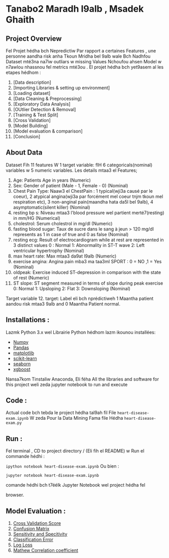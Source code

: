 # Tanabo2 Maradh l9alb , Msadek Ghaith 



## Project Overview

Fel Projet hédha bch Nepredictiw Par rapport a certaines Features , une personne aandha  risk anha Tkoun Mridha bel 9alb wale
Bch Nadhfou Dataset mté3na  na7iw outliars w missing Values Nchoufou ahsen Model w n7awlou nhassnou fel metrics mté3ou .
El projet hédha bch yet9asem al les etapes hédhom :

1. [Data description]
2. [Importing Libraries & setting up environment]
3. [Loading dataset]
4. [Data Cleaning & Preprocessing]
5. [Exploratory Data Analysis]
6. [OUtlier Detection & Removal]
7. [Training & Test Split]
8. [Cross Validation]
9. [Model Building]
10. [Model evaluation & comparison]<br>
11. [Conclusion]

## About Data 

Dataset Fih  11 features W 1 target variable: fIH 6 categoricals(nominal) variables w 5 numeric variables.
Les details mtaa3 el Features;

1. Age: Patients Age in years (Numeric)
2. Sex: Gender of patient (Male - 1, Female - 0) (Nominal)
3. Chest Pain Type: Naaw3 el ChestPain : 1 typical(wji3a causé par le coeur), 2 atypical angina(wji3a par forcément mel coeur tnjm tkoun mel respiration etc), 3 non-anginal pain(maandha hata da5l bel 9alb), 4 asymptomatic(silent killer) (Nominal)
4. resting bp s: Niveau mtaa3 l'blood pressure wel partient merté7(resting) in mm/HG (Numerical)
5. cholestrol: Serum cholestrol in mg/dl (Numeric)
6. fasting blood sugar: Taux de sucre dans le sang à jeun > 120 mg/dl represents as 1 in case of true and 0 as false (Nominal)
7. resting ecg: Result of electrocardiogram while at rest are represented in 3 distinct values 0 : Normal 1: Abnormality in ST-T wave 2: Left ventricular hypertrophy (Nominal)
8. max heart rate: Max mtaa3 da9at l9alb (Numeric)
9. exercise angina: Angina pain mba3 ma taa3ml SPORT : 0 = NO ,1 = Yes (Nominal)
10. oldpeak: Exercise induced ST-depression in comparison with the state of rest (Numeric)
11. ST slope: ST segment measured in terms of slope during peak exercise 0: Normal 1: Upsloping 2: Flat 3: Downsloping (Nominal)

Target variable
12. target: Label eli bch nprédictiweh 1 Maantha patient aandou risk mtaa3 9alb and 0 Maantha Patient normal.

## Installations :
Lazmk  Python 3.x wel Librairie Python hédhom lazm ikounou installées:
- [Numpy](http://www.numpy.org/)
- [Pandas](http://pandas.pydata.org/)
- [matplotlib](https://matplotlib.org/)
- [scikit-learn](https://scikit-learn.org/stable/)
- [seaborn](https://seaborn.pydata.org/installing.html)
- [xgboost](https://xgboost.readthedocs.io/en/latest/build.html)

Nansa7kom Tinstaliw  Anaconda, Eli féha All the  libraries and software for this project weli zeda  jupyter notebook to run and execute

## Code :
Actual code bch tebda le project hédha tal9ah fil File ```heart-disease-exam.ipynb```
W zeda Pour la Data Mining Fama file Hédha ```heart-disease-exam.py```

## Run :
Fel terminal , CD  to project directory / (Eli fih el  README) w Run el commande hédhi :

```ipython notebook heart-disease-exam.ipynb```
Ou bien :

```jupyter notebook heart-disease-exam.ipynb```

comande hédhi bch t7éélk Jupyter Notebook wel project hédha fel 

 browser.

## Model Evaluation :

1. [Cross Validation Score](https://scikit-learn.org/stable/modules/generated/sklearn.model_selection.cross_val_score.html)
2. [Confusion Matrix](https://scikit-learn.org/stable/modules/generated/sklearn.metrics.confusion_matrix.html)
3. [Sensitivity and Specitivity](https://en.wikipedia.org/wiki/Sensitivity_and_specificity)
4. [Classification Error](https://www.dataschool.io/simple-guide-to-confusion-matrix-terminology/)
5. [Log Loss](https://www.kaggle.com/dansbecker/what-is-log-loss#:~:text=Log%20Loss%20is%20a%20slight,by%20understanding%20the%20likelihood%20function.)
6. [Mathew Correlation coefficient](https://www.kaggle.com/dansbecker/what-is-log-loss#:~:text=Log%20Loss%20is%20a%20slight,by%20understanding%20the%20likelihood%20function.)

